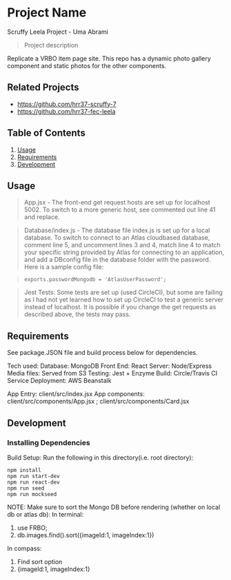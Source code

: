 # Project Name
Scruffy Leela Project - Uma Abrami

> Project description

Replicate a VRBO item page site. This repo has a dynamic photo gallery component and static photos for the other components.

## Related Projects

  - https://github.com/hrr37-scruffy-7
  - https://github.com/hrr37-fec-leela

## Table of Contents

1. [Usage](#Usage)
1. [Requirements](#requirements)
1. [Development](#development)

## Usage

> App.jsx - The front-end get request hosts are set up for localhost 5002. To switch to a more generic host, see commented out line 41 and replace.

> Database/index.js - The database file index.js is set up for a local database. To switch to connect to an Atlas cloudbased database, comment line 5, and uncomment lines 3 and 4, match line 4 to match your specific string provided by Atlas for connecting to an application, and add a DBconfig file in the database folder with the password. Here is a sample config file:

>     exports.passwordMongodb = 'AtlasUserPassword';

> Jest Tests: Some tests are set up (used CircleCI), but some are failing as I had not yet learned how to set up CircleCI to test a generic server instead of localhost. It is possible if you change the get requests as described above, the tests may pass.

## Requirements

See package.JSON file and build process below for dependencies.

Tech used:
Database: MongoDB
Front End: React
Server: Node/Express
Media files: Served from S3
Testing: Jest + Enzyme
Build: Circle/Travis CI
Service Deployment: AWS Beanstalk

App Entry: client/src/index.jsx
App components: client/src/components/App.jsx ; client/src/components/Card.jsx

## Development

### Installing Dependencies

Build Setup: Run the following in this directory(i.e. root directory):

```
npm install
npm run start-dev
npm run react-dev
npm run seed
npm run mockseed
```
NOTE: Make sure to sort the Mongo DB before rendering (whether on local db or atlas db):
In terminal:
1) use FRBO;
2) db.images.find().sort({imageId:1, imageIndex:1})

In compass:
1) Find sort option
2) {imageId:1, imageIndex:1}


